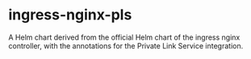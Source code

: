 # ingress-nginx-pls

A Helm chart derived from the official Helm chart of the ingress nginx controller, with the annotations for the Private Link Service integration. 
